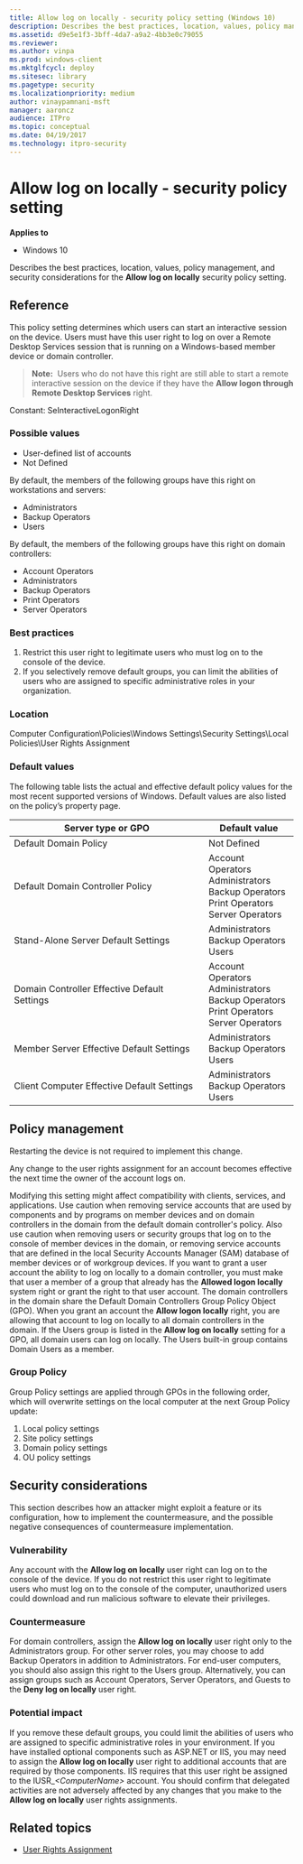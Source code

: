 ```yaml
---
title: Allow log on locally - security policy setting (Windows 10)
description: Describes the best practices, location, values, policy management, and security considerations for the Allow log on locally security policy setting.
ms.assetid: d9e5e1f3-3bff-4da7-a9a2-4bb3e0c79055
ms.reviewer: 
ms.author: vinpa
ms.prod: windows-client
ms.mktglfcycl: deploy
ms.sitesec: library
ms.pagetype: security
ms.localizationpriority: medium
author: vinaypamnani-msft
manager: aaroncz
audience: ITPro
ms.topic: conceptual
ms.date: 04/19/2017
ms.technology: itpro-security
---
```


# Allow log on locally - security policy setting

**Applies to**
-   Windows 10

Describes the best practices, location, values, policy management, and security considerations for the **Allow log on locally** security policy setting.

## Reference

This policy setting determines which users can start an interactive session on the device. Users must have this user right to log on over a Remote Desktop Services session that is running on a Windows-based member device or domain controller.
> **Note:**  Users who do not have this right are still able to start a remote interactive session on the device if they have the **Allow logon through Remote Desktop Services** right.
 
Constant: SeInteractiveLogonRight

### Possible values

-   User-defined list of accounts
-   Not Defined

By default, the members of the following groups have this right on workstations and servers:

-   Administrators
-   Backup Operators
-   Users

By default, the members of the following groups have this right on domain controllers:

-   Account Operators
-   Administrators
-   Backup Operators
-   Print Operators
-   Server Operators

### Best practices

1.  Restrict this user right to legitimate users who must log on to the console of the device.
2.  If you selectively remove default groups, you can limit the abilities of users who are assigned to specific administrative roles in your organization.

### Location

Computer Configuration\\Policies\\Windows Settings\\Security Settings\\Local Policies\\User Rights Assignment

### Default values

The following table lists the actual and effective default policy values for the most recent supported versions of Windows. Default values are also listed on the policy’s property page.

| Server type or GPO | Default value |
| - | - |
| Default Domain Policy| Not Defined |
| Default Domain Controller Policy | Account Operators<br>Administrators<br>Backup Operators<br>Print Operators<br>Server Operators |
| Stand-Alone Server Default Settings| Administrators<br>Backup Operators<br>Users |
| Domain Controller Effective Default Settings | Account Operators<br>Administrators<br>Backup Operators<br>Print Operators<br>Server Operators |
| Member Server Effective Default Settings | Administrators<br>Backup Operators<br>Users |
| Client Computer Effective Default Settings | Administrators<br>Backup Operators<br>Users |
 
## Policy management

Restarting the device is not required to implement this change.

Any change to the user rights assignment for an account becomes effective the next time the owner of the account logs on.

Modifying this setting might affect compatibility with clients, services, and applications. Use caution when removing service accounts that are used by components and by programs on member devices and on domain controllers in the domain from the default domain controller's policy. Also use caution when removing users or security groups that log on to the console of member devices in the domain, or removing service accounts that are defined in the local Security Accounts Manager (SAM) database of member devices or of workgroup devices.
If you want to grant a user account the ability to log on locally to a domain controller, you must make that user a member of a group that already has the **Allowed logon locally** system right or grant the right to that user account.
The domain controllers in the domain share the Default Domain Controllers Group Policy Object (GPO). When you grant an account the **Allow logon locally** right, you are allowing that account to log on locally to all domain controllers in the domain.
If the Users group is listed in the **Allow log on locally** setting for a GPO, all domain users can log on locally. The Users built-in group contains Domain Users as a member.

### Group Policy

Group Policy settings are applied through GPOs in the following order, which will overwrite settings on the local computer at the next Group Policy update:

1.  Local policy settings
2.  Site policy settings
3.  Domain policy settings
4.  OU policy settings

## Security considerations

This section describes how an attacker might exploit a feature or its configuration, how to implement the countermeasure, and the possible negative consequences of countermeasure implementation.

### Vulnerability

Any account with the **Allow log on locally** user right can log on to the console of the device. If you do not restrict this user right to legitimate users who must log on to the console of the computer, unauthorized users could download and run malicious software to elevate their privileges.

### Countermeasure

For domain controllers, assign the **Allow log on locally** user right only to the Administrators group. For other server roles, you may choose to add Backup Operators in addition to Administrators. For end-user computers, you should also assign this right to the Users group.
Alternatively, you can assign groups such as Account Operators, Server Operators, and Guests to the **Deny log on locally** user right.

### Potential impact

If you remove these default groups, you could limit the abilities of users who are assigned to specific administrative roles in your environment. If you have installed optional components such as ASP.NET or IIS, you may need to assign the **Allow log on locally** user right to additional accounts that are required by those components. IIS requires that this user right be assigned to the IUSR\_*&lt;ComputerName&gt;* account. You should confirm that delegated activities are not adversely affected by any changes that you make to the **Allow log on locally** user rights assignments.

## Related topics
- [User Rights Assignment](user-rights-assignment.md)
 
 
